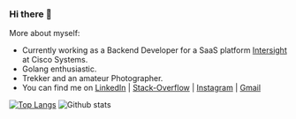 ### Hi there 👋

More about myself:
- Currently working as a Backend Developer for a SaaS platform [Intersight](https://intersight.com/) at Cisco Systems.
- Golang enthusiastic.
- Trekker and an amateur Photographer. 
- You can find me on [LinkedIn](https://www.linkedin.com/in/bharathshetty4/) | [Stack-Overflow](https://stackoverflow.com/users/4665710/bharath-kumar) | [Instagram](https://www.instagram.com/bharath.shetty__/) | [Gmail](mailto:shettybharath4@gmail.com)





<!--
**bharathshetty4/bharathshetty4** is a ✨ _special_ ✨ repository because its `README.md` (this file) appears on your GitHub profile.

Here are some ideas to get you started:

- 🌱 I’m currently learning ...
- 👯 I’m looking to collaborate on ...
- 🤔 I’m looking for help with ...
- 💬 Ask me about ...
- 📫 How to reach me: ...
- 😄 Pronouns: ...
- ⚡ Fun fact: ...
-->

 [![Top Langs](https://github-readme-stats.vercel.app/api/top-langs/?username=bharathshetty4&theme=light&layout=compact&align=right&width=40%&hide_border=true)](https://github.com/bharathshetty4/github-readme-stats) ![Github stats](https://github-readme-stats.vercel.app/api?username=bharathshetty4&layout=compact&count_private=true&hide=issues&hide_border=true)
